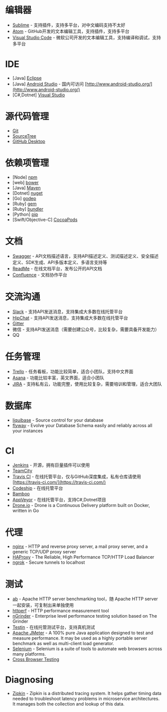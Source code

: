 # 编辑器

* [Sublime](https://www.sublimetext.com/) - 支持插件，支持多平台，对中文编码支持不太好
* [Atom](https://atom.io/) - GitHub开发的文本编辑工具，支持插件，支持多平台
* [Visual Studio Code](https://code.visualstudio.com/) - 微软公司开发的文本编辑工具，支持编译和调试，支持多平台

# IDE

* \[Java\] [Eclipse](http://www.eclipse.org/)
* \[Java\] [Android Studio](https://developer.android.com/studio/index.html) - 国内可访问 [http://www.android-studio.org/](http://www.android-studio.org/)
* \[C\#,Dotnet\] [Visual Studio](https://www.visualstudio.com/)

# 源代码管理

* [Git](https://git-scm.com/)
* [SourceTree](https://www.sourcetreeapp.com/)
* [GitHub Desktop](https://desktop.github.com/)

# 依赖项管理

* \[Node\] [npm](https://www.npmjs.com/)
* \[web\] [bower](https://bower.io/)
* \[Java\] [Maven](https://maven.apache.org/)
* \[Dotnet\] [nuget](https://www.nuget.org/)
* \[Go\] [godep](https://github.com/tools/godep)
* \[Ruby\] [gem](https://rubygems.org/)
* \[Ruby\] [bundler](http://bundler.io/)
* \[Python\] [pip](https://pip.pypa.io/en/stable/)
* \[Swift/Objective-C\] [CocoaPods](https://cocoapods.org/)

# 文档

* [Swagger](http://swagger.io/) - API文档描述语言，支持API描述定义、测试描述定义、安全描述定义、SDK生成、API多版本定义、多语言支持等
* [ReadMe](https://readme.io/) - 在线文档平台，发布公开的API文档
* [Confluence](https://www.atlassian.com/software/confluence) - 文档协作平台

# 交流沟通

* [Slack](https://slack.com/) - 支持API发送消息，支持集成大多数在线托管平台
* [HipChat](https://www.hipchat.com/) - 支持API发送消息，支持集成大多数在线托管平台
* [Gitter](https://gitter.im/)
* 微信 - 支持API发送消息（需要创建公众号，比较复杂，需要具备开发能力）
* QQ

# 任务管理

* [Trello](https://trello.com/) - 任务看板，功能比较简单，适合小团队，支持中文界面
* [Asana](https://asana.com/) - 功能比较丰富，英文界面，适合小团队
* [JIRA](https://www.atlassian.com/software/jira) - 支持私有云，功能完整，使用比较复杂，需要培训和管理，适合大团队

# 数据库

* [liquibase](http://www.liquibase.org/) - Source control for your database
* [flyway](https://flywaydb.org/) - Evolve your Database Schema easily and reliably across all your instances

# CI

* [Jenkins](https://jenkins.io/) - 开源，拥有巨量插件可以使用
* [TeamCity](https://www.jetbrains.com/teamcity/)
* [Travis CI](https://travis-ci.org/) - 在线托管平台，仅与GitHub深度集成，私有仓库请使用 [https://travis-ci.com/](https://travis-ci.com/)
* [Codeship](https://codeship.com/) - 在线托管平台
* [Bamboo](https://www.atlassian.com/software/bamboo)
* [AppVeyor](https://www.appveyor.com/) - 在线托管平台，支持C\#,Dotnet项目
* [Drone.io](https://github.com/drone/drone) - Drone is a Continuous Delivery platform built on Docker, written in Go

# 代理

* [nginx](https://nginx.org/) - HTTP and reverse proxy server, a mail proxy server, and a generic TCP/UDP proxy server
* [HAProxy](http://www.haproxy.org/) - The Reliable, High Performance TCP/HTTP Load Balancer
* [ngrok](https://ngrok.com/) - Secure tunnels to localhost

# 测试

* [ab](https://httpd.apache.org/docs/2.4/programs/ab.html) - Apache HTTP server benchmarking tool，随 Apache HTTP server 一起安装，可复制出来单独使用
* [httperf](https://linux.die.net/man/1/httperf) - HTTP performance measurement tool
* [nGrinder](https://naver.github.io/ngrinder/) - Enterprise level performance testing solution based on The Grinder
* [Testin](http://www.testin.cn/) - 在线托管测试平台，支持真机测试
* [Apache JMeter](http://jmeter.apache.org/) - A 100% pure Java application designed to test and measure performance. It may be used as a highly portable server benchmark as well as multi-client load generator.
* [Selenium](http://www.seleniumhq.org/) - Selenium is a suite of tools to automate web browsers across many platforms.
* [Cross Browser Testing](https://crossbrowsertesting.com/)

# Diagnosing

* [Zipkin](http://zipkin.io/) - Zipkin is a distributed tracing system. It helps gather timing data needed to troubleshoot latency problems in microservice architectures. It manages both the collection and lookup of this data.



